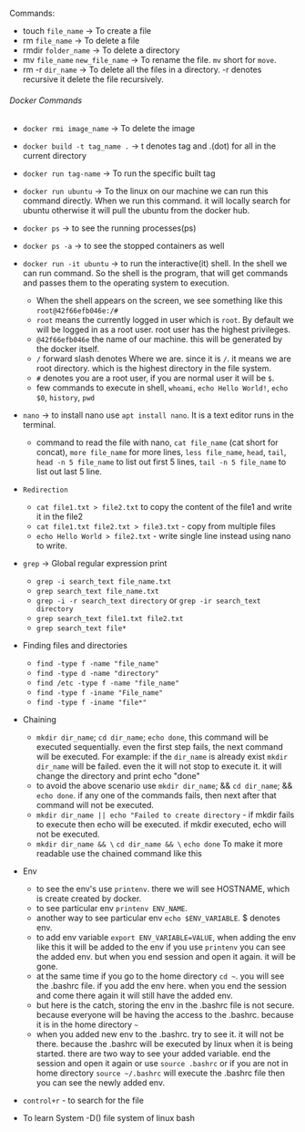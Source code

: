 Commands:

- touch `file_name` -> To create a file
- rm `file_name` -> To delete a file
- rmdir `folder_name` -> To delete a directory
- mv `file_name` `new_file_name` -> To rename the file. `mv` short for `move`.
- rm -r `dir_name` -> To delete all the files in a directory. -r denotes recursive it delete the file recursively.

###### Docker Commands

- `docker rmi image_name` -> To delete the image
- `docker build -t tag_name .` -> t denotes tag and .(dot) for all in the current directory
- `docker run tag-name` -> To run the specific built tag
- `docker run ubuntu` -> To the linux on our machine we can run this command directly. When we run this command. it will locally search for ubuntu otherwise it will pull the ubuntu from the docker hub.
- `docker ps` -> to see the running processes(ps)
- `docker ps -a` -> to see the stopped containers as well
- `docker run -it ubuntu` -> to run the interactive(it) shell. In the shell we can run command. So the shell is the program, that will get commands and passes them to the operating system to execution.
  - When the shell appears on the screen, we see something like this `root@42f66efb046e:/#`
  - `root` means the currently logged in user which is `root`. By default we will be logged in as a root user. root user has the highest privileges.
  - `@42f66efb046e` the name of our machine. this will be generated by the docker itself.
  - `/` forward slash denotes Where we are. since it is `/`. it means we are root directory. which is the highest directory in the file system.
  - `#` denotes you are a root user, if you are normal user it will be `$`.
  - few commands to execute in shell, `whoami`, `echo Hello World!`, `echo $0`, `history`, `pwd`
- `nano` -> to install nano use `apt install nano`. It is a text editor runs in the terminal.

  - command to read the file with nano, `cat file_name` (cat short for concat), `more file_name` for more lines, `less file_name`, `head`, `tail`, `head -n 5 file_name` to list out first 5 lines, `tail -n 5 file_name` to list out last 5 line.

- `Redirection`

  - `cat file1.txt > file2.txt` to copy the content of the file1 and write it in the file2
  - `cat file1.txt file2.txt > file3.txt` - copy from multiple files
  - `echo Hello World > file2.txt` - write single line instead using nano to write.

- `grep` -> Global regular expression print

  - `grep -i search_text file_name.txt`
  - `grep search_text file_name.txt`
  - `grep -i -r search_text directory` or `grep -ir search_text directory`
  - `grep search_text file1.txt file2.txt`
  - `grep search_text file*`

- Finding files and directories

  - `find -type f -name "file_name"`
  - `find -type d -name "directory"`
  - `find /etc -type f -name "file_name"`
  - `find -type f -iname "File_name"`
  - `find -type f -iname "file*"`

- Chaining

  - `mkdir dir_name`; `cd dir_name`; `echo done`, this command will be executed sequentially. even the first step fails, the next command will be executed. For example: if the `dir_name` is already exist `mkdir dir_name` will be failed. even the it will not stop to execute it. it will change the directory and print echo "done"
  - to avoid the above scenario use `mkdir dir_name`; && `cd dir_name`; && `echo done`. if any one of the commands fails, then next after that command will not be executed.
  - `mkdir dir_name || echo "Failed to create directory` - if mkdir fails to execute then echo will be executed. if mkdir executed, echo will not be executed.
  - `mkdir dir_name && \`
    `cd dir_name && \`
    `echo done`
    To make it more readable use the chained command like this

- Env

  - to see the env's use `printenv`. there we will see HOSTNAME, which is create created by docker.
  - to see particular env `printenv ENV_NAME`.
  - another way to see particular env `echo $ENV_VARIABLE`. $ denotes env.
  - to add env variable `export ENV_VARIABLE=VALUE`, when adding the env like this it will be added to the env if you use `printenv` you can see the added env. but when you end session and open it again. it will be gone.
  - at the same time if you go to the home directory `cd ~`. you will see the .bashrc file. if you add the env here. when you end the session and come there again it will still have the added env.
  - but here is the catch, storing the env in the .bashrc file is not secure. because everyone will be having the access to the .bashrc. because it is in the home directory `~`
  - when you added new env to the .bashrc. try to see it. it will not be there. because the .bashrc will be executed by linux when it is being started. there are two way to see your added variable. end the session and open it again or use `source .bashrc` or if you are not in home directory `source ~/.bashrc` will execute the .bashrc file then you can see the newly added env.

- `control+r` - to search for the file
- To learn
  System -D()
  file system of linux
  bash
